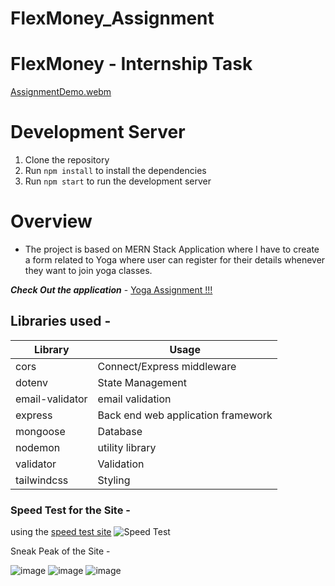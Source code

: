 # FlexMoney_Assignment
# FlexMoney - Internship Task

[AssignmentDemo.webm]()


# Development Server

1. Clone the repository
2. Run `npm install` to install the dependencies
3. Run `npm start` to run the development server

# Overview

- The project is based on MERN Stack Application where I have to create a form related to Yoga where user can register for their details whenever they want to join yoga classes.
 

_**Check Out the application**_ - [Yoga Assignment !!!]()

## Libraries used -

| Library | Usage |
| ----------- | ----------- |
| cors | Connect/Express middleware |
| dotenv | State Management |
| email-validator | email validation |
| express | Back end web application framework |
| mongoose | Database |
| nodemon | utility library |
| validator | Validation |
| tailwindcss | Styling |


### Speed Test for the Site -
using the [speed test site](https://tools.pingdom.com/)
![Speed Test](/src/assets/ReadmePics/speed_test.png)

Sneak Peak of the Site -

![image](https://user-images.githubusercontent.com/49230384/207117386-088dd5a5-524d-4330-abbb-916a51c87673.png)
![image](https://user-images.githubusercontent.com/49230384/207117644-ce37a498-a0d2-44dc-bba9-f6ae4fcbba1f.png)
![image](https://user-images.githubusercontent.com/49230384/207118036-4919373e-20ff-4160-82cb-aaf6298ea07f.png)


